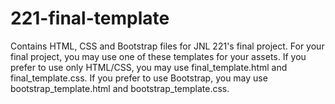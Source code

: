 # 221-final-template
Contains HTML, CSS and Bootstrap files for JNL 221's final project.
For your final project, you may use one of these templates for your assets. If you prefer to use only HTML/CSS, you may use final_template.html and final_template.css. If you prefer to use Bootstrap, you may use bootstrap_template.html and bootstrap_template.css.
